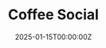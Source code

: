 ---
display_title: "Coffee Social"
title: "Coffee Social"
date: 2025-01-15T00:00:00Z
draft: false
layout: event
poster: "/images/event_posters/2024-2025/jobuary-coffee-social.png"
poster_cover: "contain"
poster_position: "center"
short_description: "Refuel with some coffee and snacks to kick off the new semester!"
start_time: "11:30 AM - 2:30 PM EST"
location: "HP 5345"
background: "images/orientation2018-min.jpeg"
publishdate: 2025-01-13
tags:
- jobuary2025
- week2
---